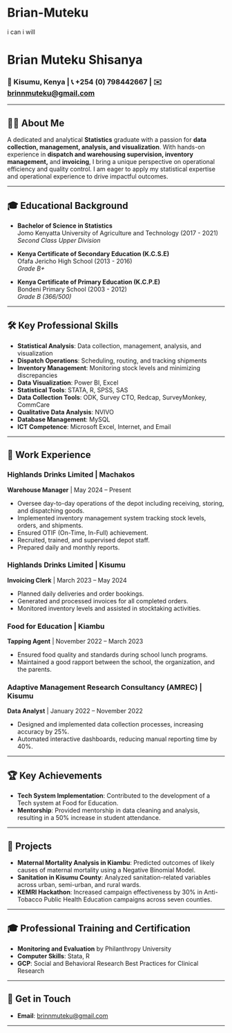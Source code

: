 # Brian-Muteku
i can i will
# Brian Muteku Shisanya

### 📍 Kisumu, Kenya | 📞 +254 (0) 798442667 | ✉️ [brinnmuteku@gmail.com](mailto:brinnmuteku@gmail.com)

---

## 👨‍💻 About Me

A dedicated and analytical **Statistics** graduate with a passion for **data collection, management, analysis, and visualization**. With hands-on experience in **dispatch and warehousing supervision, inventory management,** and **invoicing**, I bring a unique perspective on operational efficiency and quality control. I am eager to apply my statistical expertise and operational experience to drive impactful outcomes.

---

## 🎓 Educational Background

- **Bachelor of Science in Statistics**  
  Jomo Kenyatta University of Agriculture and Technology (2017 - 2021)  
  _Second Class Upper Division_

- **Kenya Certificate of Secondary Education (K.C.S.E)**  
  Ofafa Jericho High School (2013 - 2016)  
  _Grade B+_

- **Kenya Certificate of Primary Education (K.C.P.E)**  
  Bondeni Primary School (2003 - 2012)  
  _Grade B (366/500)_

---

## 🛠️ Key Professional Skills

- **Statistical Analysis**: Data collection, management, analysis, and visualization
- **Dispatch Operations**: Scheduling, routing, and tracking shipments
- **Inventory Management**: Monitoring stock levels and minimizing discrepancies
- **Data Visualization**: Power BI, Excel
- **Statistical Tools**: STATA, R, SPSS, SAS
- **Data Collection Tools**: ODK, Survey CTO, Redcap, SurveyMonkey, CommCare
- **Qualitative Data Analysis**: NVIVO
- **Database Management**: MySQL
- **ICT Competence**: Microsoft Excel, Internet, and Email

---

## 💼 Work Experience

### **Highlands Drinks Limited** | Machakos  
**Warehouse Manager** | May 2024 – Present
- Oversee day-to-day operations of the depot including receiving, storing, and dispatching goods.
- Implemented inventory management system tracking stock levels, orders, and shipments.
- Ensured OTIF (On-Time, In-Full) achievement.
- Recruited, trained, and supervised depot staff.
- Prepared daily and monthly reports.

### **Highlands Drinks Limited** | Kisumu  
**Invoicing Clerk** | March 2023 – May 2024
- Planned daily deliveries and order bookings.
- Generated and processed invoices for all completed orders.
- Monitored inventory levels and assisted in stocktaking activities.

### **Food for Education** | Kiambu  
**Tapping Agent** | November 2022 – March 2023
- Ensured food quality and standards during school lunch programs.
- Maintained a good rapport between the school, the organization, and the parents.

### **Adaptive Management Research Consultancy (AMREC)** | Kisumu  
**Data Analyst** | January 2022 – November 2022
- Designed and implemented data collection processes, increasing accuracy by 25%.
- Automated interactive dashboards, reducing manual reporting time by 40%.

---

## 🏆 Key Achievements

- **Tech System Implementation**: Contributed to the development of a Tech system at Food for Education.
- **Mentorship**: Provided mentorship in data cleaning and analysis, resulting in a 50% increase in student attendance.

---

## 🔬 Projects

- **Maternal Mortality Analysis in Kiambu**: Predicted outcomes of likely causes of maternal mortality using a Negative Binomial Model.
- **Sanitation in Kisumu County**: Analyzed sanitation-related variables across urban, semi-urban, and rural wards.
- **KEMRI Hackathon**: Increased campaign effectiveness by 30% in Anti-Tobacco Public Health Education campaigns across seven counties.

---

## 🎓 Professional Training and Certification

- **Monitoring and Evaluation** by Philanthropy University
- **Computer Skills**: Stata, R
- **GCP**: Social and Behavioral Research Best Practices for Clinical Research

---

## 📧 Get in Touch

- **Email**: [brinnmuteku@gmail.com](mailto:brinnmuteku@gmail.com)
  

---

